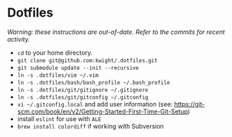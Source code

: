 # Dotfiles

*Warning: these instructions are out-of-date. Refer to the commits for recent activity.*

* `cd` to your home directory.
* `git clone git@github.com:kwight/.dotfiles.git`
* `git submodule update --init --recursive`
* `ln -s .dotfiles/vim ~/.vim`
* `ln -s .dotfiles/bash/bash_profile ~/.bash_profile`
* `ln -s .dotfiles/git/gitignore ~/.gitignore`
* `ln -s .dotfiles/git/gitconfig ~/.gitconfig`
* `vi ~/.gitconfig.local` and add user information (see: https://git-scm.com/book/en/v2/Getting-Started-First-Time-Git-Setup)
* install `eslint` for use with `ALE`
* `brew install colordiff` if working with Subversion
